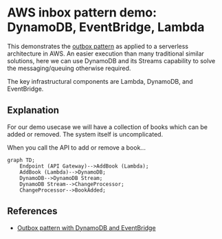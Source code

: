 # AWS inbox pattern demo: DynamoDB, EventBridge, Lambda

This demonstrates the [outbox pattern](TODO) as applied to a serverless architecture in AWS. An easier execution than many traditional similar solutions, here we can use DynamoDB and its Streams capability to solve the messaging/queuing otherwise required.

The key infrastructural components are Lambda, DynamoDB, and EventBridge.

## Explanation

For our demo usecase we will have a collection of books which can be added or removed. The system itself is uncomplicated.

When you call the API to add or remove a book...

```mermaid
graph TD;
    Endpoint (API Gateway)-->AddBook (Lambda);
    AddBook (Lambda)-->DynamoDB;
    DynamoDB-->DynamoDB Stream;
    DynamoDB Stream-->ChangeProcessor;
    ChangeProcessor-->BookAdded;
```

## References

- [Outbox pattern with DynamoDB and EventBridge](https://serverlessland.com/patterns/dynamodb-streams-to-eventbridge-outbox-pattern)
